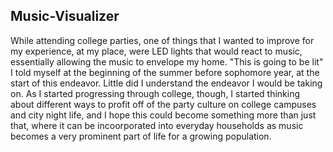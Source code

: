 ## Music-Visualizer
While attending college parties, one of things that I wanted to improve for my experience, at my place, were LED lights that would react to music, essentially allowing the music to envelope my home. "This is going to be lit" I told myself at the beginning of the summer before sophomore year, at the start of this endeavor. Little did I understand the endeavor I would be taking on. As I started progressing through college, though, I started thinking about different ways to profit off of the party culture on college campuses and city night life, and I hope this could become something more than just that, where it can be incoorporated into everyday households as music becomes a very prominent part of life for a growing population.
